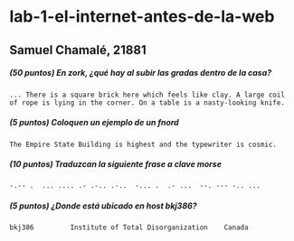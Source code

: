 # lab-1-el-internet-antes-de-la-web
## Samuel Chamalé, 21881

##### (50 puntos) En zork, ¿qué hay al subir las gradas dentro de la casa? 
`... There is a square brick here which feels like clay.
A large coil of rope is lying in the corner.
On a table is a nasty-looking knife.`

##### (5 puntos) Coloquen un ejemplo de un fnord
`The Empire State Building is highest and the typewriter is cosmic.`

##### (10 puntos) Traduzcan la siguiente frase a clave morse
`-.-- .  ... .... .- .-.. .-..  -... .  .- ...  --. --- -.. ...`

##### (5 puntos) ¿Donde está ubicado en host bkj386?
`bkj386         Institute of Total Disorganization    Canada`
